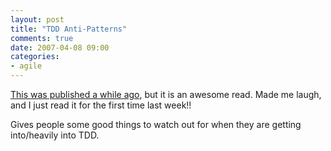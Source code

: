 ```yaml
---
layout: post
title: "TDD Anti-Patterns"
comments: true
date: 2007-04-08 09:00
categories:
- agile
---
```


[This was published a while ago](http://blog.james-carr.org/?p=44), but it is an awesome read. Made me laugh, and I just read it for the first time last week!!

Gives people some good things to watch out for when they are getting into/heavily into TDD.




